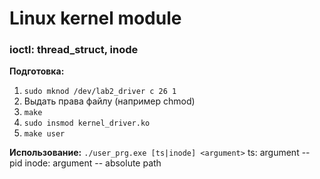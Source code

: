 # Linux kernel module
### ioctl: thread_struct, inode

**Подготовка:**
1. `sudo mknod /dev/lab2_driver c 26 1`
2. Выдать права файлу (например chmod)
3. `make`
4. `sudo insmod kernel_driver.ko`
5. `make user`

**Использование:**
`./user_prg.exe [ts|inode] <argument>`
ts: argument -- pid
inode: argument -- absolute path

